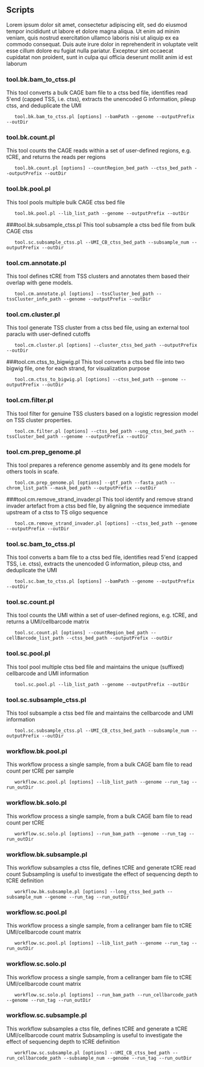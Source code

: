## Scripts Lorem ipsum dolor sit amet, consectetur adipiscing elit, sed do eiusmod tempor incididunt ut labore et dolore magna aliqua. Ut enim ad minim veniam, quis nostrud exercitation ullamco laboris nisi ut aliquip ex ea commodo consequat. Duis aute irure dolor in reprehenderit in voluptate velit esse cillum dolore eu fugiat nulla pariatur. Excepteur sint occaecat cupidatat non proident, sunt in culpa qui officia deserunt mollit anim id est laborum### tool.bk.bam\_to\_ctss.plThis tool converts a bulk CAGE bam file to a ctss bed file, identifies read 5'end (capped TSS, i.e. ctss), extracts the unencoded G information, pileup ctss, and deduplicate the UMI```   tool.bk.bam_to_ctss.pl [options] --bamPath --genome --outputPrefix --outDir```### tool.bk.count.pl   This tool counts the CAGE reads within a set of user-defined regions, e.g. tCRE, and returns the reads per regions```   tool.bk.count.pl [options] --countRegion_bed_path --ctss_bed_path --outputPrefix --outDir```### tool.bk.pool.pl   This tool pools multiple bulk CAGE ctss bed file```   tool.bk.pool.pl --lib_list_path --genome --outputPrefix --outDir```###tool.bk.subsample_ctss.pl   This tool subsample a ctss bed file from bulk CAGE ctss```   tool.sc.subsample_ctss.pl --UMI_CB_ctss_bed_path --subsample_num --outputPrefix --outDir```### tool.cm.annotate.pl   This tool defines tCRE from TSS clusters and annotates them based their overlap with gene models.```   tool.cm.annotate.pl [options] --tssCluster_bed_path --tssCluster_info_path --genome --outputPrefix --outDir```### tool.cm.cluster.pl   This tool generate TSS cluster from a ctss bed file, using an external tool paraclu with user-defined cutoffs```   tool.cm.cluster.pl [options] --cluster_ctss_bed_path --outputPrefix --outDir```###tool.cm.ctss\_to\_bigwig.pl   This tool converts a ctss bed file into two bigwig file, one for each strand, for visualization purpose    ```   tool.cm.ctss_to_bigwig.pl [options] --ctss_bed_path --genome --outputPrefix --outDir```### tool.cm.filter.pl   This tool filter for genuine TSS clusters based on a logistic regression model on TSS cluster properties.```   tool.cm.filter.pl [options] --ctss_bed_path --ung_ctss_bed_path --tssCluster_bed_path --genome --outputPrefix --outDir```### tool.cm.prep_genome.pl      This tool prepares a reference genome assembly and its gene models for others tools in scafe.```   tool.cm.prep_genome.pl [options] --gtf_path --fasta_path --chrom_list_path --mask_bed_path --outputPrefix --outDir```###tool.cm.remove\_strand\_invader.pl   This tool identify and remove strand invader artefact from a ctss bed file,    by aligning the sequence immediate upstream of a ctss to TS oligo sequence   ```   tool.cm.remove_strand_invader.pl [options] --ctss_bed_path --genome --outputPrefix --outDir```### tool.sc.bam\_to\_ctss.pl      This tool converts a bam file to a ctss bed file, identifies read 5'end (capped TSS, i.e. ctss),   extracts the unencoded G information, pileup ctss, and deduplicate the UMI   ```   tool.sc.bam_to_ctss.pl [options] --bamPath --genome --outputPrefix --outDir```### tool.sc.count.pl      This tool counts the UMI within a set of user-defined regions, e.g. tCRE, and returns a UMI/cellbarcode matrix```   tool.sc.count.pl [options] --countRegion_bed_path --cellBarcode_list_path --ctss_bed_path --outputPrefix --outDir```### tool.sc.pool.pl   This tool pool multiple ctss bed file and maintains the unique (suffixed) cellbarcode and UMI information```   tool.sc.pool.pl --lib_list_path --genome --outputPrefix --outDir```### tool.sc.subsample\_ctss.pl   This tool subsample a ctss bed file and maintains the cellbarcode and UMI information```   tool.sc.subsample_ctss.pl --UMI_CB_ctss_bed_path --subsample_num --outputPrefix --outDir```### workflow.bk.pool.pl   This workflow process a single sample, from a bulk CAGE bam file to read count per tCRE per sample```   workflow.sc.pool.pl [options] --lib_list_path --genome --run_tag --run_outDir```### workflow.bk.solo.pl   This workflow process a single sample, from a bulk CAGE bam file to read count per tCRE ```   workflow.sc.solo.pl [options] --run_bam_path --genome --run_tag --run_outDir```### workflow.bk.subsample.pl   This workflow subsamples a ctss file, defines tCRE and generate tCRE read count   Subsampling is useful to investigate the effect of sequencing depth to tCRE definition```   workflow.bk.subsample.pl [options] --long_ctss_bed_path --subsample_num --genome --run_tag --run_outDir```### workflow.sc.pool.pl   This workflow process a single sample, from a cellranger bam file to tCRE UMI/cellbarcode count matrix```   workflow.sc.pool.pl [options] --lib_list_path --genome --run_tag --run_outDir```### workflow.sc.solo.pl   This workflow process a single sample, from a cellranger bam file to tCRE UMI/cellbarcode count matrix```   workflow.sc.solo.pl [options] --run_bam_path --run_cellbarcode_path --genome --run_tag --run_outDir```### workflow.sc.subsample.pl   This workflow subsamples a ctss file, defines tCRE and generate a tCRE UMI/cellbarcode count matrix   Subsampling is useful to investigate the effect of sequencing depth to tCRE definition```   workflow.sc.subsample.pl [options] --UMI_CB_ctss_bed_path --run_cellbarcode_path --subsample_num --genome --run_tag --run_outDir```
